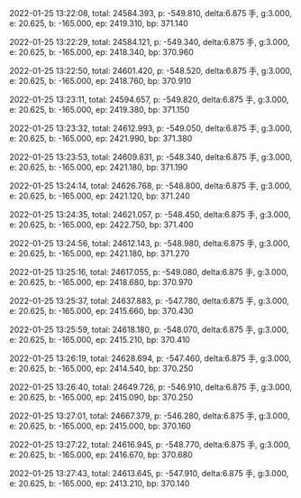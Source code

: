 2022-01-25 13:22:08, total: 24584.393, p: -549.810, delta:6.875 手, g:3.000, e: 20.625, b: -165.000, ep: 2419.310, bp: 371.140

2022-01-25 13:22:29, total: 24584.121, p: -549.340, delta:6.875 手, g:3.000, e: 20.625, b: -165.000, ep: 2418.340, bp: 370.960

2022-01-25 13:22:50, total: 24601.420, p: -548.520, delta:6.875 手, g:3.000, e: 20.625, b: -165.000, ep: 2418.760, bp: 370.910

2022-01-25 13:23:11, total: 24594.657, p: -549.820, delta:6.875 手, g:3.000, e: 20.625, b: -165.000, ep: 2419.380, bp: 371.150

2022-01-25 13:23:32, total: 24612.993, p: -549.050, delta:6.875 手, g:3.000, e: 20.625, b: -165.000, ep: 2421.990, bp: 371.380

2022-01-25 13:23:53, total: 24609.831, p: -548.340, delta:6.875 手, g:3.000, e: 20.625, b: -165.000, ep: 2421.180, bp: 371.190

2022-01-25 13:24:14, total: 24626.768, p: -548.800, delta:6.875 手, g:3.000, e: 20.625, b: -165.000, ep: 2421.120, bp: 371.240

2022-01-25 13:24:35, total: 24621.057, p: -548.450, delta:6.875 手, g:3.000, e: 20.625, b: -165.000, ep: 2422.750, bp: 371.400

2022-01-25 13:24:56, total: 24612.143, p: -548.980, delta:6.875 手, g:3.000, e: 20.625, b: -165.000, ep: 2421.180, bp: 371.270

2022-01-25 13:25:16, total: 24617.055, p: -549.080, delta:6.875 手, g:3.000, e: 20.625, b: -165.000, ep: 2418.680, bp: 370.970

2022-01-25 13:25:37, total: 24637.883, p: -547.780, delta:6.875 手, g:3.000, e: 20.625, b: -165.000, ep: 2415.660, bp: 370.430

2022-01-25 13:25:59, total: 24618.180, p: -548.070, delta:6.875 手, g:3.000, e: 20.625, b: -165.000, ep: 2415.210, bp: 370.410

2022-01-25 13:26:19, total: 24628.694, p: -547.460, delta:6.875 手, g:3.000, e: 20.625, b: -165.000, ep: 2414.540, bp: 370.250

2022-01-25 13:26:40, total: 24649.726, p: -546.910, delta:6.875 手, g:3.000, e: 20.625, b: -165.000, ep: 2415.090, bp: 370.250

2022-01-25 13:27:01, total: 24667.379, p: -546.280, delta:6.875 手, g:3.000, e: 20.625, b: -165.000, ep: 2415.000, bp: 370.160

2022-01-25 13:27:22, total: 24616.945, p: -548.770, delta:6.875 手, g:3.000, e: 20.625, b: -165.000, ep: 2416.670, bp: 370.680

2022-01-25 13:27:43, total: 24613.645, p: -547.910, delta:6.875 手, g:3.000, e: 20.625, b: -165.000, ep: 2413.210, bp: 370.140